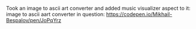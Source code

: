 Took an image to ascii art converter and added music visualizer aspect to it: 
image to ascii aart converter in question: https://codepen.io/Mikhail-Bespalov/pen/JoPqYrz
